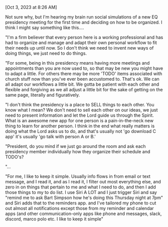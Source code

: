 [Oct 3, 2023 at 8:26 AM]

Not sure why, but I'm hearing my brain run social simulations of a new EQ presidency meeting for the first time and deciding on how to be organized. I think I might say something like this….

  

"I'm a firm believer that every person here is a working professional and has had to organize and manage and adapt their own personal workflow to fit their needs up until now. So I don't think we need to invent new ways of doing things, we just need to do things. 

  

"For some, being in this presidency means having more meetings and appointments than you are now used to, so that may be new you might have to adapt a little. For others there may be more 'TODO' items associated with church stuff now than you've ever been accustomed to. That's ok. We can all adapt our workflows a little bit. We gotta be patient with each other and flexible and forgiving as we all adjust a little bit for the sake of getting on the same page, literally and figuratively.

  

"I don't think the presidency is a place to SELL things to each other. You know what I mean? We don't need to sell each other on our ideas, we just need to present information and let the Lord guide us through the Spirit. What is an awesome new app for one person is a pain-in-the-neck new thing to learn for another person. I think in the end what really matters is doing what the Lord asks us to do, and that's usually not 'go download C app' it's usually 'go talk with person A or B.'

  

"President, do you mind if we just go around the room and ask each presidency member individually how they organize their schedule and TODO's?

  

"…

  

"For me, I like to keep it simple. Usually info flows in from email or text message, and I read it, and as I read it, I filter out most everything else, and zero in on things that pertain to me and what I need to do, and then I add those things to my to do list. I use Siri A LOT and I just trigger Siri and say "remind me to ask Bart Simpson how he's doing this Thursday night at 7pm" and Siri adds that to the reminders app. and I've tailored my phone to cut out almost all notifications except those from my reminder and calendar apps (and other communication-only apps like phone and messages, slack, discord, marco polo etc. I like to keep it simple"